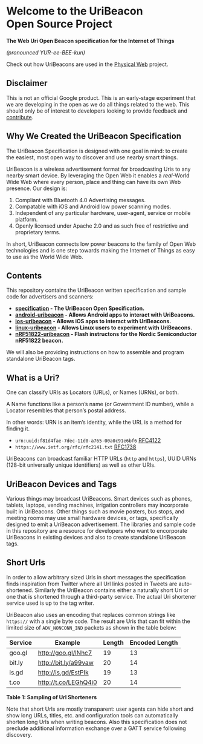 # Welcome to the UriBeacon<br> Open Source Project

**The Web Uri Open Beacon specification for the Internet of Things**

*(pronounced YUR-ee-BEE-kun)*


Check out how UriBeacons are used in the [Physical Web](http://google.github.io/physical-web/) project.

## Disclaimer

This is not an official Google product. This is an early-stage experiment that we are developing in the open as we do all things related to the web. This should only be of interest to developers looking to provide feedback and [contribute](CONTRIBUTING.md).

## Why We Created the UriBeacon Specification

The UriBeacon Specification is designed with one goal in mind: to
create the easiest, most open way to discover and use nearby smart
things.

UriBeacon is a wireless advertisement format for broadcasting Uris to
any nearby smart device. By leveraging the Open Web it enables a
*real*-World Wide Web where every person, place and thing can have its
own Web presence. Our design is:

1. Compliant with Bluetooth 4.0 Advertising messages.
2. Compatable with iOS and Android low power scanning modes.
3. Independent of any particular hardware, user-agent, service or mobile platform.
4. Openly licensed under Apache 2.0 and as such free of restrictive and proprietary terms.

In short, UriBeacon connects low power beacons to the family of Open
Web technologies and is one step towards making the Internet of Things as
easy to use as the World Wide Web.

## Contents

This repository contains the UriBeacon written specification
and sample code for advertisers and scanners:

* **[specification](specification) - The UriBeacon Open Specification.**
* **[android-uribeacon](android-uribeacon) - Allows Android apps to interact with UriBeacons.**
* **[ios-uribeacon](ios-uribeacon) - Allows iOS apps to interact with UriBeacons.**
* **[linux-uribeacon](linux-uribeacon) - Allows Linux users to experiment with UriBeacons.**
* **[nRF51822-uribeacon](nRF51822-uribeacon) - Flash instructons for the Nordic Semiconductor nRF51822 beacon.**

We will also be providing instructions on how to assemble and 
program standalone UriBeacon tags.

## What is a Uri?

One can classify URIs as Locators (URLs), or Names (URNs), or both.

A Name functions like a person’s name (or Government ID number), while a Locator resembles that person’s postal address.

In other words: URN is an item’s identity, while the URL is a method for finding it.

* `urn:uuid:f81d4fae-7dec-11d0-a765-00a0c91e6bf6` [RFC4122](http://www.ietf.org/rfc/rfc4122.txt)
* `https://www.ietf.org/rfc/rfc2141.txt` [RFC1738](http://www.ietf.org/rfc/rfc1738.txt)

UriBeacons can broadcast familiar HTTP URLs (`http` and `https`), UUID URNs (128-bit universally unique identifiers) as well as other URIs.

## UriBeacon Devices and Tags

Various things may broadcast UriBeacons. Smart devices such as phones,
tablets, laptops, vending machines, irrigation controllers may
incorporate built in UriBeacons. Other things such as movie posters,
bus stops, and meeting rooms may use small hardware devices, or tags,
specifically designed to emit a UriBeacon advertisement. The libraries
and sample code in this repository are a resource for developers who
want to encorporate UriBeacons in existing devices and also to create
standalone UriBeacon tags.


## Short Urls

In order to allow arbitrary sized Urls in short messages the
specification finds inspiration from Twitter where all Url links
posted in Tweets are auto-shortened. Similarly the UriBeacon contains
either a naturally short Uri or one that is shortened through a
third-party service. The actual Uri shortener service used is up to
the tag writer.

UriBeacon also uses an encoding that replaces common strings like
`https://` with a single byte code. The result are Uris that can fit
within the limited size of `ADV_NONCONN_IND` packets as shown in the
table below:

|Service      | Example              | Length | Encoded Length
|------------ | -------------------- | ------ | --------------
|goo.gl       | http://goo.gl/lNhc7  | 19     | 13
|bit.ly       | http://bit.ly/a99vaw | 20     | 14
|is.gd        | http://is.gd/EstPIk  | 19     | 13
|t.co         | http://t.co/LEGhQ4i0 | 20     | 14

**Table 1: Sampling of Url Shorteners**

Note that short Urls are mostly transparent: user agents can hide
short and show long URLs, titles, etc. and configuration tools can
automatically shorten long Urls when writing beacons. Also this
specification does not preclude additional information exchange over a
GATT service following discovery.

